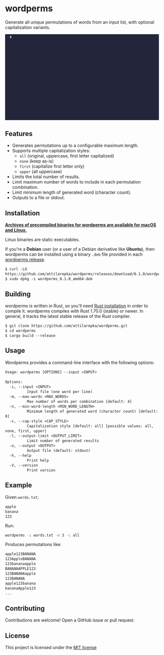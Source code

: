 # wordperms

Generate all unique permutations of words from an input list, with optional capitalization variants.

![wordperms demo](vhs/demo.gif)

## Features
- Generates permutations up to a configurable maximum length.
- Supports multiple capitalization styles:
  - `all` (original, uppercase, first letter capitalized)
  - `none` (keep as-is)
  - `first` (capitalize first letter only)
  - `upper` (all uppercase)
- Limits the total number of results.
- Limit maximum number of words to include in each permutation combination.
- Limit minimum length of generated word (character count).
- Outputs to a file or stdout.

## Installation

**[Archives of precompiled binaries for wordperms are available for 
macOS and Linux.](https://github.com/attilarepka/wordperms/releases)**

Linux binaries are static executables.

If you're a **Debian** user (or a user of a Debian derivative like **Ubuntu**),
then wordperms can be installed using a binary `.deb` file provided in each
[wordperms release](https://github.com/attilarepka/wordperms/releases).

```
$ curl -LO https://github.com/attilarepka/wordperms/releases/download/0.1.0/wordperms_0.1.0_amd64.deb
$ sudo dpkg -i wordperms_0.1.0_amd64.deb
```

## Building

wordperms is written in Rust, so you'll need [Rust installation](https://www.rust-lang.org/) in order to compile it.
wordperms compiles with Rust 1.70.0 (stable) or newer. In general, it tracks
the latest stable release of the Rust compiler.

```shell
$ git clone https://github.com/attilarepka/wordperms.git
$ cd wordperms
$ cargo build --release
```
## Usage

Wordperms provides a command-line interface with the following options:

```shell
Usage: wordperms [OPTIONS] --input <INPUT>

Options:
  -i, --input <INPUT>
          Input file (one word per line)
  -m, --max-words <MAX_WORDS>
          Max number of words per combination [default: 4]
  -n, --min-word-length <MIN_WORD_LENGTH>
          Minimum length of generated word (character count) [default: 0]
  -c, --cap-style <CAP_STYLE>
          Capitalization style [default: all] [possible values: all, none, first, upper]
  -l, --output-limit <OUTPUT_LIMIT>
          Limit number of generated results
  -o, --output <OUTPUT>
          Output file (default: stdout)
  -h, --help
          Print help
  -V, --version
          Print version
```

## Example
Given `words.txt`:
```
apple
banana
123
```

Run:
```bash
wordperms -i words.txt -m 3 -c all
```

Produces permutations like:
```
apple123BANANA
123AppleBANANA
123bananaapple
BANANAAPPLE123
123BANANAapple
123BANANA
apple123banana
bananaApple123
...
```

## Contributing

Contributions are welcome! Open a GitHub issue or pull request.

## License

This project is licensed under the [MIT license](LICENSE)
